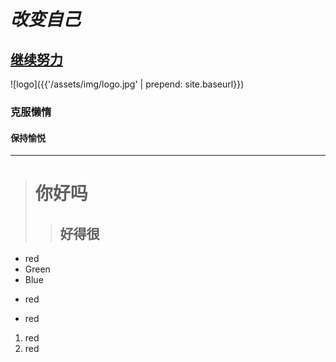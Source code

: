 # *改变自己* #

## [继续努力](https://augustfirst.github.io)

![logo]({{'/assets/img/logo.jpg'  |  prepend: site.baseurl}})

###          克服懒惰

#### **保持愉悦**
***
># 你好吗
>>## 好得很

* red
* Green
* Blue

+ red
- red

1. red
2.   red
